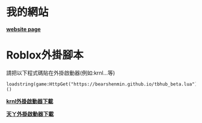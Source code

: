 # 我的網站
**[website page](https://bearshenmin.github.io/)**

# Roblox外掛腳本
請把以下程式碼貼在外掛啟動器(例如:krnl...等)
```
loadstring(game:HttpGet("https://bearshenmin.github.io/tbhub_beta.lua"))()
```
**[krnl外掛啟動器下載](https://krnl.place/)**

**[天ㄚ外掛啟動器下載](https://www.youtube.com/watch?v=pZ2W26mehj4&ab_channel=%E5%A4%A9%E3%84%9A)**
